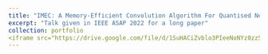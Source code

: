 ```yaml
---
title: "IMEC: A Memory-Efficient Convolution Algorithm For Quantised Neural Network Accelerators"
excerpt: "Talk given in IEEE ASAP 2022 for a long paper"
collection: portfolio
<iframe src="https://drive.google.com/file/d/1SuHACiZvblo3PIeeNoNYz0zz51VWwsDy/preview" width="640" height="480" allow="autoplay"></iframe>
---
```

